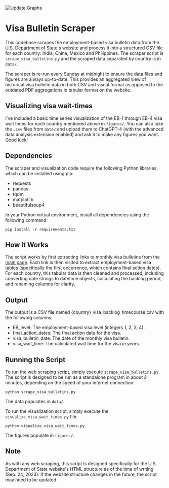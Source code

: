 ![Update Graphs](https://github.com/DavidBellamy/visa_dates/actions/workflows/update_graphs.yml/badge.svg)

# Visa Bulletin Scraper

This codebase scrapes the employment-based visa bulletin data from the [U.S. Department of State's website](https://travel.state.gov/content/travel/en/legal/visa-law0/visa-bulletin.html) and process it into a structured CSV file for each country: India, China, Mexico and Philippines. The scraper script is `scrape_visa_bulletins.py` and the scraped data separated by country is in `data/`.

The scraper is re-run every Sunday at midnight to ensure the data files and figures are always up-to-date. This provides an aggregated view of historical visa bulletin data in both CSV and visual format as opposed to the outdated PDF aggregations in tabular format on the website. 

## Visualizing visa wait-times
I've included a basic time series visualization of the EB-1 through EB-4 visa wait times for each country mentioned above in `figures/`. You can also take the `.csv` files from `data/` and upload them to ChatGPT-4 (with the advanced data analysis extension enabled) and ask it to make any figures you want. Good luck!

## Dependencies

The scraper and visualization code require the following Python libraries, which can be installed using pip:

- requests
- pandas
- tqdm
- matplotlib
- beautifulsoup4

In your Python virtual environment, install all dependencies using the following command:

```
pip install -r requirements.txt
```

## How it Works

The script works by first extracting links to monthly visa bulletins from the [main page](https://travel.state.gov/content/travel/en/legal/visa-law0/visa-bulletin.html). Each link is then visited to extract employment-based visa tables (specifically the first occurrence, which contains final action dates). For each country, this tabular data is then cleaned and processed, including converting date strings to datetime objects, calculating the backlog period, and renaming columns for clarity.

## Output

The output is a CSV file named {country}_visa_backlog_timecourse.csv with the following columns:

- EB_level: The employment-based visa level (integers 1, 2, 3, 4).
- final_action_dates: The final action date for the visa.
- visa_bulletin_date: The date of the monthly visa bulletin.
- visa_wait_time: The calculated wait time for the visa *in years*.

## Running the Script

To run the web scraping script, simply execute `scrape_visa_bulletins.py`. The script is designed to be run as a standalone program in about 2 minutes, depending on the speed of your internet connection:

```shell
python scrape_visa_bulletins.py
```

The data populates in `data/`.

To run the visualization script, simply execute the `visualize_visa_wait_times.py` file. 

```shell
python visualize_visa_wait_times.py
```

The figures populate in `figures/`.

## Note

As with any web scraping, this script is designed specifically for the U.S. Department of State website's HTML structure as of the time of writing (Sep. 24, 2023). If the website structure changes in the future, the script may need to be updated.
